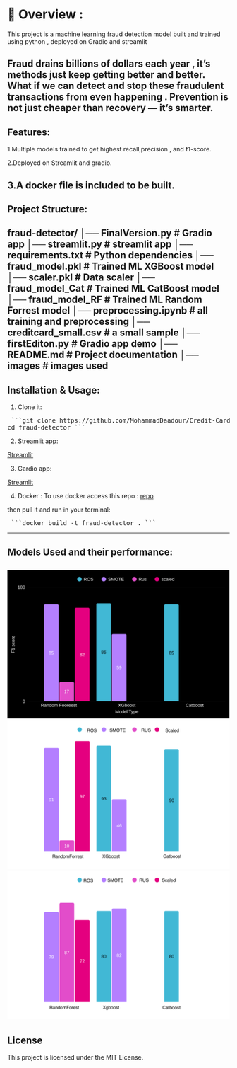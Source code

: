 # 📌 Overview :
This project is a machine learning fraud detection model built and trained using python , deployed on Gradio and streamlit

Fraud drains billions of dollars each year , it’s methods just keep getting better and better. What if we can detect and stop these fraudulent transactions from even happening . Prevention is not just cheaper than recovery — it’s smarter.
---
## Features:
1.Multiple models trained to get highest recall,precision , and f1-score.

2.Deployed on Streamlit and gradio.

3.A docker file is included to be built.
---

## Project Structure:

fraud-detector/
│── FinalVersion.py  # Gradio app
│── streamlit.py  # streamlit app
│── requirements.txt # Python dependencies
│── fraud_model.pkl            # Trained ML XGBoost model
│── scaler.pkl           # Data scaler
│── fraud_model_Cat          # Trained ML CatBoost model 
│── fraud_model_RF          # Trained ML Random Forrest model 
│── preprocessing.ipynb # all training and preprocessing
│── creditcard_small.csv  # a small sample
│── firstEditon.py  # Gradio app demo
│── README.md            # Project documentation
│── images            # images used
---

## Installation & Usage:

1. Clone it:

<pre> ```git clone https://github.com/MohammadDaadour/Credit-Card-Fraud_Detection
cd fraud-detector ``` </pre>

2. Streamlit app:

[Streamlit](https://credit-card-frauddetectionmycopy-uxsrpasyytyvntoqpslndw.streamlit.app/)

3. Gardio app:

[Streamlit](https://huggingface.co/spaces/Abdo-sudo/Fraud_Detection_project)

4. Docker :
To use docker access this repo :
[repo](https://github.com/Abdo-su-do/Fraud_project_Docker)

then pull it and run in your terminal:


<pre> ```docker build -t fraud-detector . ``` </pre>
---

## Models Used and their performance:

![Model Comparison](images/F1.png)
![Model Comparison](images/precision.png)
![Model Comparison](images/REcall.png)
---

## License
This project is licensed under the MIT License.


